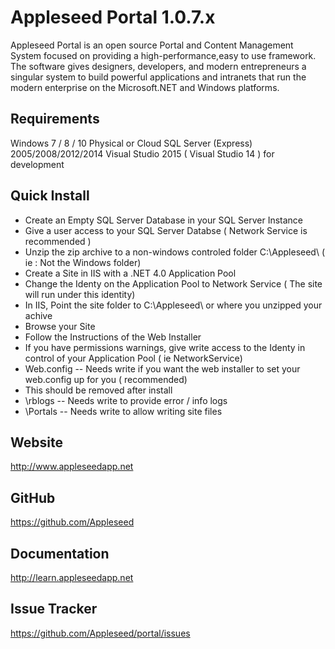 # Appleseed Portal 1.0.7.x

Appleseed Portal is an open source Portal and Content Management System focused on 
providing a high-performance,easy to use framework. The software gives designers, 
developers, and modern entrepreneurs a singular system to build powerful applications 
and intranets that run the modern enterprise on the Microsoft.NET and Windows platforms.

## Requirements 

Windows 7 / 8 / 10 Physical or Cloud
SQL Server (Express) 2005/2008/2012/2014
Visual Studio 2015 ( Visual Studio 14 ) for development

## Quick Install
 - Create an Empty SQL Server Database in your SQL Server Instance
 - Give a user access to your SQL Server Databse ( Network Service is recommended )
 - Unzip the zip archive to a non-windows controled folder C:\Appleseed\ ( ie : Not the Windows folder)
 - Create a Site in IIS with a .NET 4.0 Application Pool
 - Change the Identy on the Application Pool to Network Service ( The site will run under this identity)
 - In IIS, Point the site folder to C:\Appleseed\  or where you unzipped your achive
 - Browse your Site
 - Follow the Instructions of the Web Installer
 - If you have permissions warnings, give write access to the Identy in control of your Application Pool ( ie NetworkService)
 - Web.config -- Needs write if you want the web installer to set your web.config up for you ( recommended)
 - This should be removed after install 
 - \rblogs -- Needs write to provide error / info logs
 - \Portals -- Needs write to allow writing site files 


## Website 

http://www.appleseedapp.net

## GitHub 

https://github.com/Appleseed

## Documentation 

http://learn.appleseedapp.net

## Issue Tracker  

https://github.com/Appleseed/portal/issues
